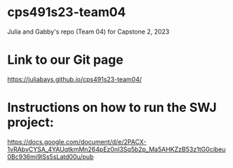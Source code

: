 # cps491s23-team04
Julia and Gabby's repo (Team 04) for Capstone 2, 2023

# Link to our Git page
https://juliabays.github.io/cps491s23-team04/

# Instructions on how to run the SWJ project:
https://docs.google.com/document/d/e/2PACX-1vRAbvCYSA_4YAUqtkmMn264pEz0nI3Sq5b2p_Ma5AHKZzB53z1tG0cibeu0Bc936mi9lSs5sLatd00u/pub 
